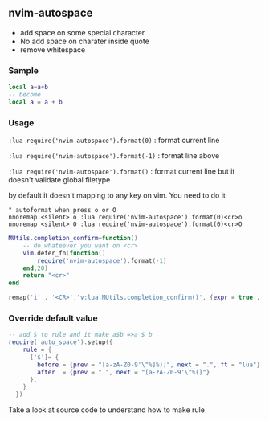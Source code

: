 ## nvim-autospace
- add space on some special character
- No add space on charater inside quote
- remove whitespace

### Sample
``` lua
local a=a+b
-- become
local a = a + b
```
### Usage

`:lua require('nvim-autospace').format(0)` : format current line

`:lua require('nvim-autospace').format(-1)` : format line above

`:lua require('nvim-autospace').format()` : format current line but it doesn't validate global filetype


by default it doesn't mapping to any key on vim.
You need to do it
``` vim
" autoformat when press o or O
nnoremap <silent> o :lua require('nvim-autospace').format(0)<cr>o
nnoremap <silent> O :lua require('nvim-autospace').format(0)<cr>O

```

``` lua
MUtils.completion_confirm=function()
    -- do whateever you want on <cr>
    vim.defer_fn(function()
        require('nvim-autospace').format(-1)
    end,20)
    return "<cr>"
end

remap('i' , '<CR>','v:lua.MUtils.completion_confirm()', {expr = true , noremap = true})

```

### Override default value
``` lua
-- add $ to rule and it make a$b =>a $ b
require('auto_space').setup({
    rule = {
      ['$']= {
        before = {prev = "[a-zA-Z0-9'\"%]%)]", next = ".", ft = "lua"},
        after  = {prev = ".", next = "[a-zA-Z0-9'\"%(]"}
      },
    }
  })
```
Take a look at source code to understand how to make rule
